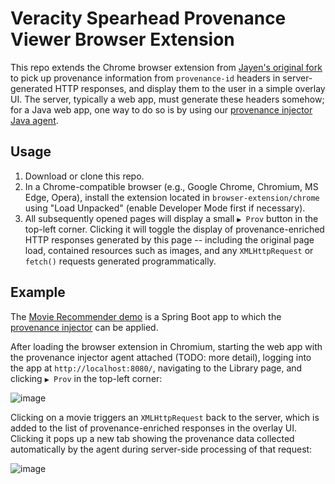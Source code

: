 # Veracity Spearhead Provenance Viewer Browser Extension

This repo extends the Chrome browser extension from [Jayen's original fork](https://github.com/Jayman874/DOM-Instrumentation-to-Display-Provenance-Data) to pick up provenance information from `provenance-id` headers in server-generated HTTP responses, and display them to the user in a simple overlay UI. The server, typically a web app, must generate these headers somehow; for a Java web app, one way to do so is by using our [provenance injector Java agent](https://github.com/veracitylab/provenance-injector).

## Usage

1. Download or clone this repo.
2. In a Chrome-compatible browser (e.g., Google Chrome, Chromium, MS Edge, Opera), install the extension located in `browser-extension/chrome` using "Load Unpacked" (enable Developer Mode first if necessary).
3. All subsequently opened pages will display a small `▶ Prov` button in the top-left corner. Clicking it will toggle the display of provenance-enriched HTTP responses generated by this page -- including the original page load, contained resources such as images, and any `XMLHttpRequest` or `fetch()` requests generated programmatically.

## Example

The [Movie Recommender demo](https://github.com/veracitylab/provenance-demonstrator-movie) is a Spring Boot app to which the [provenance injector](https://github.com/veracitylab/provenance-injector) can be applied.

After loading the browser extension in Chromium, starting the web app with the provenance injector agent attached (TODO: more detail), logging into the app at `http://localhost:8080/`, navigating to the Library page, and clicking `▶ Prov` in the top-left corner:

![image](https://github.com/Jayman874/DOM-Instrumentation-to-Display-Provenance-Data/assets/11490991/35527370-329b-4492-8543-7085b2457b22)

Clicking on a movie triggers an `XMLHttpRequest` back to the server, which is added to the list of provenance-enriched responses in the overlay UI. Clicking it pops up a new tab showing the provenance data collected automatically by the agent during server-side processing of that request:

![image](https://github.com/veracitylab/DOM-Instrumentation-to-Display-Provenance-Data/assets/11490991/5dd51edc-8591-4b26-a69d-5b48b8ddef71)

